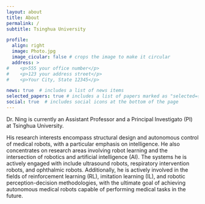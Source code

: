 ```yaml
---
layout: about
title: About
permalink: /
subtitle: Tsinghua University

profile:
  align: right
  image: Photo.jpg
  image_cicular: false # crops the image to make it circular
  address: >
#    <p>555 your office number</p>
#    <p>123 your address street</p>
#    <p>Your City, State 12345</p>

news: true  # includes a list of news items
selected_papers: true # includes a list of papers marked as "selected={true}"
social: true  # includes social icons at the bottom of the page
---
```


Dr. Ning is currently an Assistant Professor and a Principal Investigato (PI) at Tsinghua University.

His research interests encompass structural design and autonomous control of medical robots, with a particular emphasis on intelligence. 
He also concentrates on research areas involving robot learning and the intersection of robotics and artificial intelligence (AI). The systems he is actively engaged with include ultrasound robots, respiratory intervention robots, and ophthalmic robots. 
Additionally, he is actively involved in the fields of reinforcement learning (RL), imitation learning (IL), and robotic perception-decision methodologies, with the ultimate goal of achieving autonomous medical robots capable of performing medical tasks in the future.

